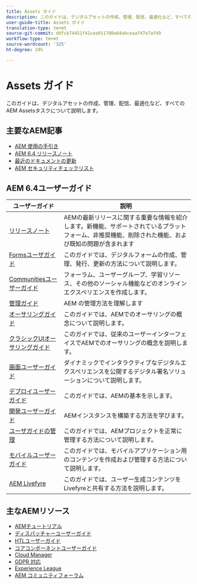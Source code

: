 ```yaml
---
title: Assets ガイド
description: このガイドは、デジタルアセットの作成、管理、配信、最適化など、すべてのAEM Assetsタスクについて説明します。
user-guide-title: Assets ガイド
translation-type: tm+mt
source-git-commit: ddfcb74451f41cea911700a64abceaaf47e7af49
workflow-type: tm+mt
source-wordcount: '325'
ht-degree: 24%

---
```



# Assets ガイド

このガイドは、デジタルアセットの作成、管理、配信、最適化など、すべてのAEM Assetsタスクについて説明します。

## 主要なAEM記事

* [AEM 使用の手引き](https://helpx.adobe.com/jp/experience-manager/get-started.html)
* [AEM 6.4 リリースノート](/help/release-notes/home.md)
* [最近のドキュメントの更新](https://helpx.adobe.com/experience-manager/documentation-updates.html)
* [AEM セキュリティチェックリスト](/help/sites-administering/security-checklist.md)

## AEM 6.4ユーザーガイド

| ユーザーガイド | 説明 |
|--- |---|
| [リリースノート](/help/release-notes/home.md) | AEMの最新リリースに関する重要な情報を紹介します。新機能、サポートされているプラットフォーム、非推奨機能、削除された機能、および既知の問題が含まれます |
| [Formsユーザガイド](/help/forms/home.md) | このガイドでは、デジタルフォームの作成、管理、発行、更新の方法について説明します。 |
| [Communitiesユーザーガイド](/help/communities/home.md) | フォーラム、ユーザーグループ、学習リソース、その他のソーシャル機能などのオンラインエクスペリエンスを作成します。 |
| [管理ガイド](/help/sites-administering/home.md) | AEM の管理方法を理解します |
| [オーサリングガイド](/help/sites-authoring/home.md) | このガイドでは、AEMでのオーサリングの概念について説明します。 |
| [クラシックUIオーサリングガイド](/help/sites-classic-ui-authoring/home.md) | このガイドでは、従来のユーザーインターフェイスでAEMでのオーサリングの概念を説明します。 |
| [画面ユーザーガイド](https://experienceleague.adobe.com/docs/experience-manager-screens/user-guide/aem-screens-introduction.html) | ダイナミックでインタラクティブなデジタルエクスペリエンスを公開するデジタル署名ソリューションについて説明します。 |
| [デプロイユーザーガイド](/help/sites-deploying/home.md) | このガイドでは、AEMの基本を示します。 |
| [開発ユーザーガイド](/help/sites-developing/home.md) | AEMインスタンスを構築する方法を学びます。 |
| [ユーザガイドの管理](/help/managing/home.md) | このガイドでは、AEMプロジェクトを正常に管理する方法について説明します。 |
| [モバイルユーザーガイド](/help/mobile/home.md) | このガイドでは、モバイルアプリケーション用のコンテンツを作成および管理する方法について説明します。 |
| [AEM Livefyre](https://experienceleague.adobe.com/docs/livefyre/using/home.html) | このガイドでは、ユーザー生成コンテンツをLivefyreと共有する方法を説明します。 |

## 主なAEMリソース

* [AEMチュートリアル](https://helpx.adobe.com/jp/experience-manager/kt/index/aem-6-4-videos.html)
* [ディスパッチャーユーザーガイド](https://experienceleague.adobe.com/docs/experience-manager-dispatcher/using/dispatcher.html)
* [HTLユーザーガイド](https://experienceleague.adobe.com/docs/experience-manager-htl/using/overview.html)
* [コアコンポーネントユーザーガイド](https://experienceleague.adobe.com/docs/experience-manager-core-components/using/introduction.html)
* [Cloud Manager](https://experienceleague.adobe.com/docs/experience-manager-cloud-manager/using/introduction-to-cloud-manager.html)
* [GDPR 対応](/help/managing/data-protection-and-privacy.md)
* [Experience League](https://experienceleague.adobe.com/?promoid=K42KVXHD&amp;mv=other#recommended/solutions/experience-manager)
* [AEM コミュニティフォーラム](https://experienceleaguecommunities.adobe.com/t5/adobe-experience-manager/ct-p/adobe-experience-manager-community)
